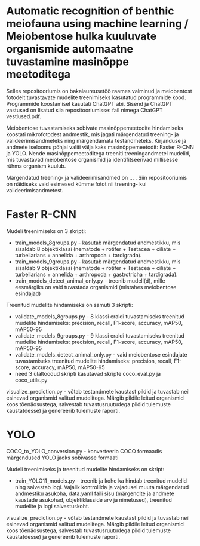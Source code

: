 # Automatic recognition of benthic meiofauna using machine learning / Meiobentose hulka kuuluvate organismide automaatne tuvastamine masinõppe meetoditega 

Selles repositooriumis on bakalaureusetöö raames valminud ja meiobentost fotodelt tuvastavate mudelite treenimiseks kasutatud programmide kood. Programmide koostamisel kasutati ChatGPT abi. Sisend ja ChatGPT vastused on lisatud siia repositooriumisse: fail nimega ChatGPT vestlused.pdf.

Meiobentose tuvastamiseks sobivate masinõppemeetodite hindamiseks koostati mikrofotodest andmestik, mis jagati märgendatud treening- ja valideerimisandmeteks ning märgendamata testandmeteks. Kirjanduse ja andmete iseloomu põhjal valiti välja kaks masinõppemeetodit: Faster R-CNN ja YOLO. Nende masinõppemeetoditega treeniti treeningandmetel mudelid, mis tuvastavad meiobentose organismid ja identifitseerivad millisesse rühma organism kuulub. 

Märgendatud treening- ja valideerimisandmed on ... . Siin repositooriumis on näidiseks vaid esimesed kümme fotot nii treening- kui valideerimisandmetest. 

# Faster R-CNN
Mudeli treenimiseks on 3 skripti: 
* train_models_8groups.py - kasutab märgendatud andmestikku, mis sisaldab 8 objektiklassi (nematode + rotifer + Testacea + ciliate + turbellarians + annelida + arthropoda +  tardigrada). 
* train_models_9groups.py - kasutab märgendatud andmestikku, mis sisaldab 9 objektiklassi (nematode + rotifer + Testacea + ciliate + turbellarians + annelida + arthropoda + gastrotricha + tardigrada). 
* train_models_detect_animal_only.py - treenib mudeli(d), mille eesmärgiks on vaid tuvastada organismid (mistahes meiobentose esindajad)

Treenitud mudelite hindamiseks on samuti 3 skripti:
* validate_models_8groups.py - 8 klassi eraldi tuvastamiseks treenitud mudelite hindamiseks: precision, recall, F1-score, accuracy, mAP50, mAP50-95
* validate_models_9groups.py - 9 klassi eraldi tuvastamiseks treenitud mudelite hindamiseks: precision, recall, F1-score, accuracy, mAP50, mAP50-95
* validate_models_detect_animal_only.py - vaid meiobentose esindajate tuvastamiseks treenitud mudelite hindamiseks: precision, recall, F1-score, accuracy, mAP50, mAP50-95
* need 3 ülaltoodud skripti kasutavad skripte coco_eval.py ja coco_utils.py

visualize_prediction.py - võtab testandmete kaustast pildid ja tuvastab neil esinevad organismid valitud mudelitega. Märgib pildile leitud organismid koos tõenäosustega, salvestab tuvastusruutudega pildid tulemuste kausta(desse) ja genereerib tulemuste raporti.

# YOLO
COCO_to_YOLO_conversion.py - konverteerib COCO formaadis märgendused YOLO jaoks sobivasse formaati
  
Mudeli treenimiseks ja treenitud mudelite hindamiseks on skript: 
* train_YOLO11_models.py - treenib ja kohe ka hindab treenitud mudelid ning salvestab logi. Vajalik kontrollida ja vajadusel muuta märgendatud andmestiku asukoha, data.yaml faili sisu (märgendite ja andmete kaustade asukohad, objektiklasside arv ja nimetused), treenitud mudelite ja logi salvestuskoht.

visualize_prediction.py - võtab testandmete kaustast pildid ja tuvastab neil esinevad organismid valitud mudelitega. Märgib pildile leitud organismid koos tõenäosustega, salvestab tuvastusruutudega pildid tulemuste kausta(desse) ja genereerib tulemuste raporti.

  
 
